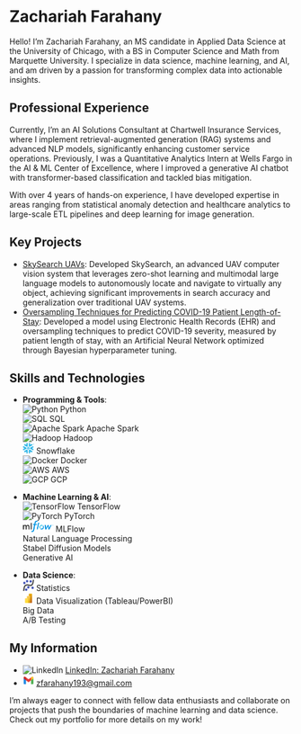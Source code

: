 # Zachariah Farahany

Hello! I’m Zachariah Farahany, an MS candidate in Applied Data Science at the University of Chicago, with a BS in Computer Science and Math from Marquette University. I specialize in data science, machine learning, and AI, and am driven by a passion for transforming complex data into actionable insights.

## Professional Experience

Currently, I’m an AI Solutions Consultant at Chartwell Insurance Services, where I implement retrieval-augmented generation (RAG) systems and advanced NLP models, significantly enhancing customer service operations. Previously, I was a Quantitative Analytics Intern at Wells Fargo in the AI & ML Center of Excellence, where I improved a generative AI chatbot with transformer-based classification and tackled bias mitigation.

With over 4 years of hands-on experience, I have developed expertise in areas ranging from statistical anomaly detection and healthcare analytics to large-scale ETL pipelines and deep learning for image generation.

## Key Projects

- [SkySearch UAVs](https://github.com/duncancalvert/SkySearch): Developed SkySearch, an advanced UAV computer vision system that leverages zero-shot learning and multimodal large language models to autonomously locate and navigate to virtually any object, achieving significant improvements in search accuracy and generalization over traditional UAV systems.
- [Oversampling Techniques for Predicting COVID-19 Patient Length-of-Stay](https://github.com/ZachFara/Oversampling-Techniques-for-Predicting-COVID-19-Patient-Length-of-Stay): Developed a model using Electronic Health Records (EHR) and oversampling techniques to predict COVID-19 severity, measured by patient length of stay, with an Artificial Neural Network optimized through Bayesian hyperparameter tuning.

## Skills and Technologies

- **Programming & Tools**:  
  <img src="https://cdn.jsdelivr.net/gh/devicons/devicon@latest/icons/python/python-original.svg" alt="Python" width="20"/> Python  
  <img src="https://cdn.jsdelivr.net/gh/devicons/devicon@latest/icons/azuresqldatabase/azuresqldatabase-original.svg" alt="SQL" width="20"/> SQL  
  <img src="https://cdn.jsdelivr.net/gh/devicons/devicon@latest/icons/apachespark/apachespark-original-wordmark.svg" alt="Apache Spark" width="20"/> Apache Spark  
  <img src="https://cdn.jsdelivr.net/gh/devicons/devicon@latest/icons/hadoop/hadoop-original.svg" alt="Hadoop" width="20"/> Hadoop  
  <img src="assets/snowflake-color.svg" alt="Snowflake" width="20" height="20" /> Snowflake  
  <img src="https://cdn.jsdelivr.net/gh/devicons/devicon@latest/icons/docker/docker-original.svg" alt="Docker" width="20"/> Docker  
  <img src="https://cdn.jsdelivr.net/gh/devicons/devicon@latest/icons/amazonwebservices/amazonwebservices-original-wordmark.svg" alt="AWS" width="20"/> AWS  
  <img src="https://cdn.jsdelivr.net/gh/devicons/devicon@latest/icons/googlecloud/googlecloud-original-wordmark.svg" alt="GCP" width="20"/> GCP  

- **Machine Learning & AI**:  
  <img src="https://cdn.jsdelivr.net/gh/devicons/devicon@latest/icons/tensorflow/tensorflow-original.svg" alt="TensorFlow" width="20"/> TensorFlow  
  <img src="https://cdn.jsdelivr.net/gh/devicons/devicon@latest/icons/pytorch/pytorch-original.svg" alt="PyTorch" width="20"/> PyTorch   
  <img src="assets/MLflow-logo-final-black.png" alt="MLFlow" height="20" /> MLFlow  
  Natural Language Processing  
  Stabel Diffusion Models   
  Generative AI   


- **Data Science**:  
  <img src="assets/statsmodels.png" alt="Statistics" width="20"/> Statistics  
  <img src="assets/icons8-power-bi-logo.svg" alt="Data Visualization" width="20"/> Data Visualization (Tableau/PowerBI)  
  Big Data   
  A/B Testing

## My Information

- <img src="https://cdn.jsdelivr.net/gh/devicons/devicon@latest/icons/linkedin/linkedin-original.svg" alt="LinkedIn" width="20"/> [LinkedIn: Zachariah Farahany](https://www.linkedin.com/in/zach-farahany-3818aa1bb/)  
- <img src="assets/icons8-gmail.svg" alt="Email" width="20"/> zfarahany193@gmail.com  

I’m always eager to connect with fellow data enthusiasts and collaborate on projects that push the boundaries of machine learning and data science. Check out my portfolio for more details on my work!
